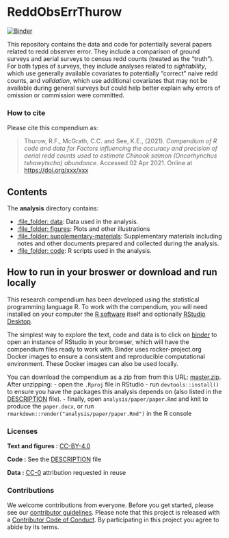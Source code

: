 
<!-- README.md is generated from README.Rmd. Please edit that file -->

# ReddObsErrThurow

[![Binder](https://mybinder.org/badge_logo.svg)](https://mybinder.org/v2/gh/KevinSee/ReddObsErrThurow/master?urlpath=rstudio)

This repository contains the data and code for potentially several
papers related to redd observer error. They include a comparison of
ground surveys and aerial surveys to census redd counts (treated as the
“truth”). For both types of surveys, they include analyses related to
*sightability*, which use generally available covariates to potentially
“correct” naive redd counts, and *validation*, which use additional
covariates that may not be available during general surveys but could
help better explain why errors of omission or commission were committed.

### How to cite

Please cite this compendium as:

> Thurow, R.F., McGrath, C.C. and See, K.E., (2021). *Compendium of R
> code and data for Factors influencing the accuracy and precision of
> aerial redd counts used to estimate Chinook salmon (Oncorhynchus
> tshawytscha) abundance*. Accessed 02 Apr 2021. Online at
> <https://doi.org/xxx/xxx>

## Contents

The **analysis** directory contains:

<!-- - [:file\_folder: paper](/analysis/paper): R Markdown source document -->
<!--   for manuscript. Includes code to reproduce the figures and tables -->
<!--   generated by the analysis. It also has a rendered version, -->
<!--   `paper.docx`, suitable for reading (the code is replaced by figures -->
<!--   and tables in this file) -->

  - [:file\_folder: data](/analysis/data): Data used in the analysis.
  - [:file\_folder: figures](/analysis/figures): Plots and other
    illustrations
  - [:file\_folder:
    supplementary-materials](/analysis/supplementary-materials):
    Supplementary materials including notes and other documents prepared
    and collected during the analysis.
  - [:file\_folder: code](/analysis/code): R scripts used in the
    analysis.

## How to run in your broswer or download and run locally

This research compendium has been developed using the statistical
programming language R. To work with the compendium, you will need
installed on your computer the [R
software](https://cloud.r-project.org/) itself and optionally [RStudio
Desktop](https://rstudio.com/products/rstudio/download/).

The simplest way to explore the text, code and data is to click on
[binder](https://mybinder.org/v2/gh/KevinSee/ReddObsErrThurow/master?urlpath=rstudio)
to open an instance of RStudio in your browser, which will have the
compendium files ready to work with. Binder uses rocker-project.org
Docker images to ensure a consistent and reproducible computational
environment. These Docker images can also be used locally.

You can download the compendium as a zip from from this URL:
[master.zip](/archive/master.zip). After unzipping: - open the `.Rproj`
file in RStudio - run `devtools::install()` to ensure you have the
packages this analysis depends on (also listed in the
[DESCRIPTION](/DESCRIPTION) file). - finally, open
`analysis/paper/paper.Rmd` and knit to produce the `paper.docx`, or run
`rmarkdown::render("analysis/paper/paper.Rmd")` in the R console

### Licenses

**Text and figures :**
[CC-BY-4.0](http://creativecommons.org/licenses/by/4.0/)

**Code :** See the [DESCRIPTION](DESCRIPTION) file

**Data :** [CC-0](http://creativecommons.org/publicdomain/zero/1.0/)
attribution requested in reuse

### Contributions

We welcome contributions from everyone. Before you get started, please
see our [contributor guidelines](CONTRIBUTING.md). Please note that this
project is released with a [Contributor Code of Conduct](CONDUCT.md). By
participating in this project you agree to abide by its terms.
